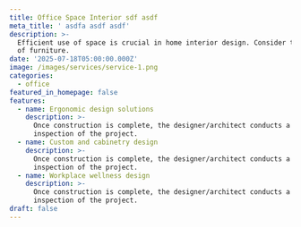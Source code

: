 ```yaml
---
title: Office Space Interior sdf asdf
meta_title: ' asdfa asdf asdf'
description: >-
  Efficient use of space is crucial in home interior design. Consider the layout
  of furniture.
date: '2025-07-18T05:00:00.000Z'
image: /images/services/service-1.png
categories:
  - office
featured_in_homepage: false
features:
  - name: Ergonomic design solutions
    description: >-
      Once construction is complete, the designer/architect conducts a final
      inspection of the project.
  - name: Custom and cabinetry design
    description: >-
      Once construction is complete, the designer/architect conducts a final
      inspection of the project.
  - name: Workplace wellness design
    description: >-
      Once construction is complete, the designer/architect conducts a final
      inspection of the project.
draft: false
---
```

